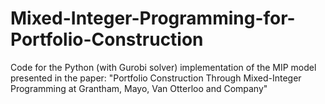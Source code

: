 # Mixed-Integer-Programming-for-Portfolio-Construction
Code for the Python (with Gurobi solver) implementation of the MIP model presented in the paper: "Portfolio Construction Through Mixed-Integer Programming at Grantham, Mayo, Van Otterloo and Company"
